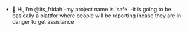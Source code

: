 - 👋 Hi, I’m @its_fridah
-my project name is 'safe'
-it is going to be basically a plattfor where people will be reporting incase they are in danger to get assistance
  
